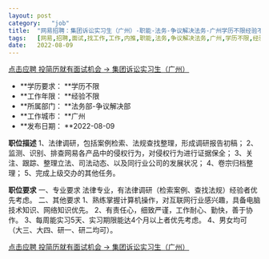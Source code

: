 ```yaml
---
layout:	post
category:	"job"
title:	"网易招聘：集团诉讼实习生（广州）-职能-法务-争议解决法务-广州学历不限经验不限"
tags:	[网易,招聘,面试,找工作,工作,内推,职能,法务,争议解决法务,广州,学历不限,经验不限]
date:	2022-08-09
---
```


[点击应聘 投简历就有面试机会 -> 集团诉讼实习生（广州）](http://mobile.bole.netease.com/bole/boleDetail?id=39524&employeeId=346f03c3cda5f04c&key=all)



- **学历要求： **学历不限
- **工作年限： **经验不限
- **所属部门： **法务部-争议解决部
- **工作城市： **广州
- **发布日期： **2022-08-09



**职位描述**
1、法律调研，包括案例检索、法规查找整理，形成调研报告初稿；
2、监测、识别、排查网易各产品中的侵权行为，对侵权行为进行证据保全；
3、关注、跟踪、整理立法、司法动态、以及同行业公司的发展状况；
4、卷宗归档整理；
5、完成上级交办的其他任务。



**职位要求**
一、专业要求
法律专业，有法律调研（检索案例、查找法规）经验者优先考虑。
二、其他要求
1、熟练掌握计算机操作，对互联网行业感兴趣，具备电脑技术知识、网络知识优先。
2、有责任心，细致严谨，工作耐心、勤快，善于协作。
3、每周能实习5天、实习期限能达4个月以上者优先考虑。
4、男女均可（大三、大四、研一、研二均可）。




[点击应聘 投简历就有面试机会 -> 集团诉讼实习生（广州）](http://mobile.bole.netease.com/bole/boleDetail?id=39524&employeeId=346f03c3cda5f04c&key=all)